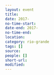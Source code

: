 ```yaml
---
layout: event 
title: 
date: 2017-
no-time-start: 
date-end: 2017-
no-time-end: 
location: 
category: rio-grande
tags: []
source: 
people: []
short-url: 
modified: 
---
```


